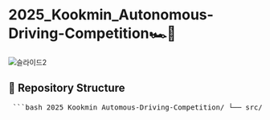# 2025_Kookmin_Autonomous-Driving-Competition🏎️🚦
![슬라이드2](https://github.com/user-attachments/assets/a6fda189-8e58-4c75-a03b-dbaf816cc113)

## 📁 Repository Structure 
<pre> ```bash 2025_Kookmin_Automous-Driving-Competition/ └── src/ └── kookmin/ └── driver/ ├── april.py  ├── cam_test.py  ├── filter_pid.py  ├── hough.py  ├── lidar_test.py  ├── lidar_viewer.py  ├── track_drive.py  ├── traffic.py  └── ultra.py  ``` </pre>


